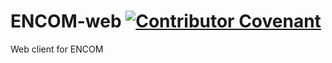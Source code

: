 # ENCOM-web   [![Contributor Covenant](https://img.shields.io/badge/Contributor%20Covenant-3.0-4baaaa.svg)](.github/code_of_conduct.md) 
Web client for ENCOM
